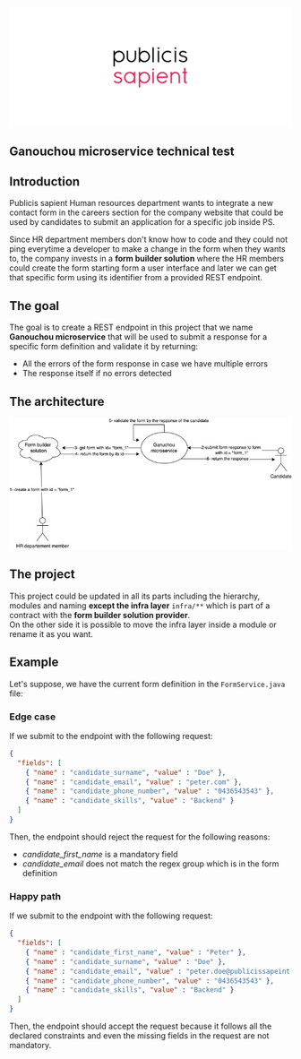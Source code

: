 ![Diagram-flow](./doc/logo.jpeg)
## Ganouchou microservice technical test


## Introduction 

<p>
Publicis sapient Human resources department wants to integrate a new contact form in the careers section for the company website that could be 
used by candidates to submit an application for a specific job inside PS. 
</p>

<p>
Since HR department members don't know how to code and they could not ping everytime a developer to make a change in the
form when they wants to, the company invests in a <b>form builder solution</b> where the HR members could create the form starting form 
a user interface and later we can get that specific form using its identifier from a provided REST endpoint. </p>

## The goal

<p> The goal is to create a REST endpoint in this project that we name  <b>Ganouchou microservice</b> that will be used to submit a response for a specific form definition 
and validate it by returning:
</p>
<ul>
<li>All the errors of the form response in case we have multiple errors</li>
<li>The response itself if no errors detected</li>
</ul>


## The architecture
![Diagram-flow](./doc/diagram-flow.jpg)

## The project
This project could be updated in all its parts including the hierarchy, modules and naming **except the infra layer** `infra/**`
which is part of a contract with the **form builder solution provider**. 
<br>
On the other side it is possible to move the infra layer inside a module or rename it as you want.

## Example
Let's suppose, we have the current form definition in the `FormService.java` file: 
<br>
### Edge case
If we submit to the endpoint with the following request:
```JSON
{
  "fields": [
    { "name" : "candidate_surname", "value" : "Doe" },
    { "name" : "candidate_email", "value" : "peter.com" },
    { "name" : "candidate_phone_number", "value" : "0436543543" },
    { "name" : "candidate_skills", "value" : "Backend" }
  ]
}
```
Then, the endpoint should reject the request for the following reasons:
<ul>
<li><i>candidate_first_name</i> is a mandatory field</li>
<li><i>candidate_email</i> does not match the regex group which is in the form definition</li>
</ul>

### Happy path
If we submit to the endpoint with the following request:
```JSON
{
  "fields": [
    { "name" : "candidate_first_name", "value" : "Peter" },
    { "name" : "candidate_surname", "value" : "Doe" },
    { "name" : "candidate_email", "value" : "peter.doe@publicissapeint.com" },
    { "name" : "candidate_phone_number", "value" : "0436543543" },
    { "name" : "candidate_skills", "value" : "Backend" }
  ]
}
```
Then, the endpoint should accept the request because it follows all the declared constraints and even the missing fields in 
the request are not mandatory.
